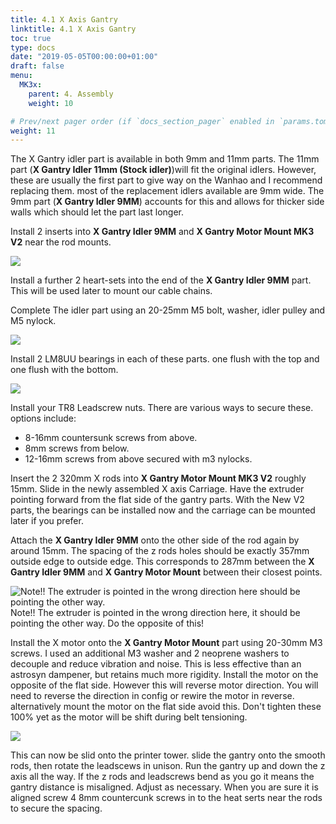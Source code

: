```yaml
---
title: 4.1 X Axis Gantry
linktitle: 4.1 X Axis Gantry
toc: true
type: docs
date: "2019-05-05T00:00:00+01:00"
draft: false
menu:
  MK3x:
    parent: 4. Assembly
    weight: 10

# Prev/next pager order (if `docs_section_pager` enabled in `params.toml`)
weight: 11
---
```



The X Gantry idler part is available in both 9mm and 11mm parts. The 11mm part (**X Gantry Idler 11mm (Stock idler)**)will fit the original idlers. However, these are usually the first part to give way on the Wanhao and I recommend replacing them. most of the replacement idlers available are 9mm wide. The 9mm part (**X Gantry Idler 9MM**) accounts for this and allows for thicker side walls which should let the part last longer.

Install 2 inserts into **X Gantry Idler 9MM** and **X Gantry Motor Mount MK3 V2** near the rod mounts.

![](https://github.com/OmNomNomagon/ReDuplicator-MK2sx/blob/master/Pics/5%20Gantry/HeatSert1.jpg?raw=true)

Install a further 2 heart-sets into the end of the **X Gantry Idler 9MM** part. This will be used later to mount our cable chains.

Complete The idler part using an 20-25mm M5 bolt, washer, idler pulley and M5 nylock.

![](https://github.com/OmNomNomagon/ReDuplicator-MK2sx/blob/master/Pics/5%20Gantry/HeatSert2.JPG?raw=true)

Install 2 LM8UU bearings in each of these parts. one flush with the top and one flush with the bottom.

![](https://github.com/OmNomNomagon/ReDuplicator-MK2sx/blob/master/Pics/5%20Gantry/XGantryBearing.JPG?raw=true)


Install your TR8 Leadscrew nuts. There are various ways to secure these. options include:
- 8-16mm countersunk screws from above.
- 8mm screws from below. 
- 12-16mm screws from above secured with m3 nylocks.

Insert the 2 320mm X rods into **X Gantry Motor Mount MK3 V2** roughly 15mm. Slide in the newly assembled X axis Carriage. Have the extruder pointing forward from the flat side of the gantry parts. With the New V2 parts, the bearings can be installed now and the carriage can be mounted later if you prefer.

Attach the **X Gantry Idler 9MM** onto the other side of the rod again by around 15mm. 
The spacing of the z rods holes should be exactly 357mm outside edge to outside edge.
This corresponds to 287mm between the **X Gantry Idler 9MM** and **X Gantry Motor Mount** between their closest points.

![Note!! The extruder is pointed in the wrong direction here should be pointing the other way.](https://github.com/OmNomNomagon/ReDuplicator-MK2sx/blob/master/Pics/5%20Gantry/GantryAssembly1.jpg?raw=true)
Note!! The extruder is pointed in the wrong direction here, it should be pointing the other way. Do the opposite of this!

Install the X motor onto the **X Gantry Motor Mount** part using  20-30mm M3 screws. I used an additional M3 washer and 2 neoprene washers to decouple and reduce vibration and noise. This is less effective than an astrosyn dampener, but retains much more rigidity. Install the motor on the opposite of the flat side. However this will reverse motor direction. You will need to reverse the direction in config or rewire the motor in reverse. alternatively mount the motor on the flat side avoid this.  Don't tighten these 100% yet as the motor will be shift during belt tensioning. 

![](https://github.com/OmNomNomagon/ReDuplicator-MK2sx/blob/master/Pics/5%20Gantry/XGantryInstall.JPG?raw=true)

This can now be slid onto the printer tower. slide the gantry onto the smooth rods, then rotate the leadscews in unison. Run the gantry up and down the z axis all the way. If the z rods and leadscrews bend as you go it means the gantry distance is misaligned. Adjust as necessary. When you are sure it is aligned screw 4 8mm countercunk screws in to the heat serts near the rods to secure the spacing.





